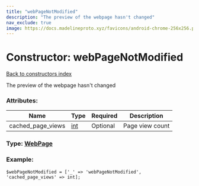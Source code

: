 ```yaml
---
title: "webPageNotModified"
description: "The preview of the webpage hasn't changed"
nav_exclude: true
image: https://docs.madelineproto.xyz/favicons/android-chrome-256x256.png
---
```

# Constructor: webPageNotModified  
[Back to constructors index](/API_docs/constructors/index.html)



The preview of the webpage hasn't changed

### Attributes:

| Name     |    Type       | Required | Description |
|----------|---------------|----------|-------------|
|cached\_page\_views|[int](/API_docs/types/int.html) | Optional|Page view count|



### Type: [WebPage](/API_docs/types/WebPage.html)


### Example:

```
$webPageNotModified = ['_' => 'webPageNotModified', 'cached_page_views' => int];
```  
